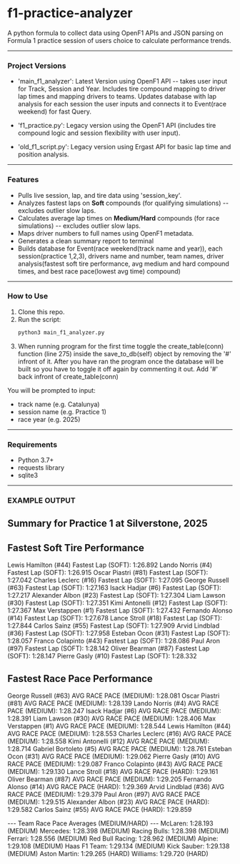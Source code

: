 # f1-practice-analyzer
A python formula to collect data using OpenF1 APIs and JSON parsing on Formula 1 practice session of users choice to calculate performance trends.

---

### Project Versions
- 'main_f1_analyzer': Latest Version using OpenF1 API -- takes user input for Track, Session and Year. Includes tire compound mapping to driver lap times and mapping drivers to teams. Updates database with lap analysis for each session the user inputs and connects it to Event(race weekend) for fast Query.

- 'f1_practice.py': Legacy version using the OpenF1 API (includes tire compound logic and session flexibility with user input).

- 'old_f1_script.py': Legacy version using Ergast API for basic lap time and position analysis.

---

### Features
- Pulls live session, lap, and tire data using 'session_key'.
- Analyzes fastest laps on **Soft** compounds (for qualifying simulations) -- excludes outlier slow laps.
- Calculates average lap times on **Medium/Hard** compounds (for race simulations) -- excludes outlier slow laps.
- Maps driver numbers to full names using OpenF1 metadata.
- Generates a clean summary report to terminal
- Builds database for Event(race weekend(track name and year)), each session(practice 1,2,3), drivers name and number, team names, driver analysis(fastest soft tire performance, avg medium and hard compound times, and best race pace(lowest avg time) compound)

---

### How to Use
1. Clone this repo.
2. Run the script:
   ```bash
   python3 main_f1_analyzer.py

3. When running program for the first time toggle the create_table(conn) function (line 275) inside the save_to_db(self) object by removing the '#' infront of it. After you have ran the program once the database will be built so you have to toggle it off again by commenting it out. Add '#' back infront of create_table(conn)

You will be prompted to input:

- track name (e.g. Catalunya)
- session name (e.g. Practice 1)
- race year (e.g. 2025)

---

### Requirements
- Python 3.7+
- requests library
- sqlite3

---

### EXAMPLE OUTPUT

Summary for Practice 1 at Silverstone, 2025
------------------------------------------------------------

Fastest Soft Tire Performance
------------------------------------------------------------
Lewis Hamilton (#44)
    Fastest Lap (SOFT): 1:26.892
Lando Norris (#4)
    Fastest Lap (SOFT): 1:26.915
Oscar Piastri (#81)
    Fastest Lap (SOFT): 1:27.042
Charles Leclerc (#16)
    Fastest Lap (SOFT): 1:27.095
George Russell (#63)
    Fastest Lap (SOFT): 1:27.163
Isack Hadjar (#6)
    Fastest Lap (SOFT): 1:27.217
Alexander Albon (#23)
    Fastest Lap (SOFT): 1:27.304
Liam Lawson (#30)
    Fastest Lap (SOFT): 1:27.351
Kimi Antonelli (#12)
    Fastest Lap (SOFT): 1:27.367
Max Verstappen (#1)
    Fastest Lap (SOFT): 1:27.432
Fernando Alonso (#14)
    Fastest Lap (SOFT): 1:27.678
Lance Stroll (#18)
    Fastest Lap (SOFT): 1:27.844
Carlos Sainz (#55)
    Fastest Lap (SOFT): 1:27.909
Arvid Lindblad (#36)
    Fastest Lap (SOFT): 1:27.958
Esteban Ocon (#31)
    Fastest Lap (SOFT): 1:28.057
Franco Colapinto (#43)
    Fastest Lap (SOFT): 1:28.086
Paul Aron (#97)
    Fastest Lap (SOFT): 1:28.142
Oliver Bearman (#87)
    Fastest Lap (SOFT): 1:28.147
Pierre Gasly (#10)
    Fastest Lap (SOFT): 1:28.332


Fastest Race Pace Performance
------------------------------------------------------------
George Russell (#63)
    AVG RACE PACE (MEDIUM): 1:28.081
Oscar Piastri (#81)
    AVG RACE PACE (MEDIUM): 1:28.139
Lando Norris (#4)
    AVG RACE PACE (MEDIUM): 1:28.247
Isack Hadjar (#6)
    AVG RACE PACE (MEDIUM): 1:28.391
Liam Lawson (#30)
    AVG RACE PACE (MEDIUM): 1:28.406
Max Verstappen (#1)
    AVG RACE PACE (MEDIUM): 1:28.544
Lewis Hamilton (#44)
    AVG RACE PACE (MEDIUM): 1:28.553
Charles Leclerc (#16)
    AVG RACE PACE (MEDIUM): 1:28.558
Kimi Antonelli (#12)
    AVG RACE PACE (MEDIUM): 1:28.714
Gabriel Bortoleto (#5)
    AVG RACE PACE (MEDIUM): 1:28.761
Esteban Ocon (#31)
    AVG RACE PACE (MEDIUM): 1:29.062
Pierre Gasly (#10)
    AVG RACE PACE (MEDIUM): 1:29.087
Franco Colapinto (#43)
    AVG RACE PACE (MEDIUM): 1:29.130
Lance Stroll (#18)
    AVG RACE PACE (HARD): 1:29.161
Oliver Bearman (#87)
    AVG RACE PACE (MEDIUM): 1:29.205
Fernando Alonso (#14)
    AVG RACE PACE (HARD): 1:29.369
Arvid Lindblad (#36)
    AVG RACE PACE (MEDIUM): 1:29.379
Paul Aron (#97)
    AVG RACE PACE (MEDIUM): 1:29.515
Alexander Albon (#23)
    AVG RACE PACE (HARD): 1:29.582
Carlos Sainz (#55)
    AVG RACE PACE (HARD): 1:29.859


--- Team Race Pace Averages (MEDIUM/HARD) ---
McLaren: 1:28.193 (MEDIUM)
Mercedes: 1:28.398 (MEDIUM)
Racing Bulls: 1:28.398 (MEDIUM)
Ferrari: 1:28.556 (MEDIUM)
Red Bull Racing: 1:28.962 (MEDIUM)
Alpine: 1:29.108 (MEDIUM)
Haas F1 Team: 1:29.134 (MEDIUM)
Kick Sauber: 1:29.138 (MEDIUM)
Aston Martin: 1:29.265 (HARD)
Williams: 1:29.720 (HARD)
